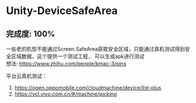 # Unity-DeviceSafeArea
## 完成度: 100%

一些老的机型不能通过Screen.SafeArea获取安全区域，只能通过真机测试得到安全区域数据，这个提供一个测试工程， 可以生成apk进行测试      
想法: https://www.zhihu.com/people/kmac-3/pins

平台云真机测试：
1. https://open.oppomobile.com/cloudmachine/device/list-plus
2. https://vcl.vivo.com.cn/#/machine/picking
